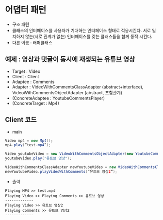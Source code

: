 # 어댑터 패턴

- 구조 패턴
- 클래스의 인터페이스를 사용자가 기대하는 인터페이스 형태로 적응시킨다. 서로 일치하지 않는(서로 관계가 없는) 인터페이스를 갖는 클래스들을 함께 동작 시킨다.
- 다른 이름 : 래퍼클래스 


## 예제 : 영상과 댓글이 동시에 재생되는 유튜브 영상
- Target : Video
- Client : Client
- Adaptee : Comments
- Adapter : VideoWithCommentsClassAdapter (abstract+interface), VideoWithCommentsObjectAdapter (abstract, 포함관계)
- (ConcreteAdaptee : YoutubeCommentsPlayer) 
- (ConcreteTarget : Mp4)


## Client 코드 

- main

```java
Video mp4 = new Mp4();
mp4.play(“test.mp4”);

Video youtubeVideo = new VideoWithCommentsObjectAdapter(new YoutubeCommentsPlayer());
youtubeVideo.play("유트브 영상");

VideoWithCommentsClassAdapter newYoutubeVideo = new VideoWithCommentsClassAdapter();
newYoutubeVideo.playVideoWithComments(“유트브 영상2”);
```

- 출력 

```
Playing MP4 >> test.mp4
Playing Video >> Playing Comments >> 유트브 영상
-------------
Playing Video >> 유트브 영상2
Playing Comments >> 유트브 영상2
-------------
```